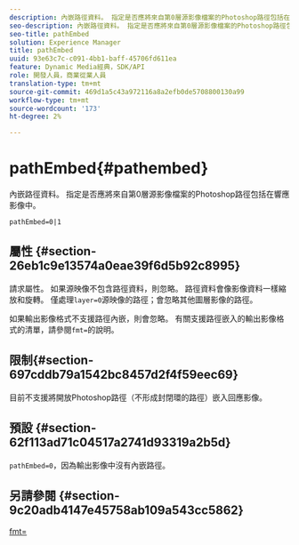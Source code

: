 ```yaml
---
description: 內嵌路徑資料。 指定是否應將來自第0層源影像檔案的Photoshop路徑包括在響應影像中。
seo-description: 內嵌路徑資料。 指定是否應將來自第0層源影像檔案的Photoshop路徑包括在響應影像中。
seo-title: pathEmbed
solution: Experience Manager
title: pathEmbed
uuid: 93e63c7c-c091-4bb1-baff-45706fd611ea
feature: Dynamic Media經典，SDK/API
role: 開發人員，商業從業人員
translation-type: tm+mt
source-git-commit: 469d1a5c43a972116a8a2efb0de5708800130a99
workflow-type: tm+mt
source-wordcount: '173'
ht-degree: 2%

---
```



# pathEmbed{#pathembed}

內嵌路徑資料。 指定是否應將來自第0層源影像檔案的Photoshop路徑包括在響應影像中。

`pathEmbed=0|1`

## 屬性 {#section-26eb1c9e13574a0eae39f6d5b92c8995}

請求屬性。 如果源映像不包含路徑資料，則忽略。 路徑資料會像影像資料一樣縮放和旋轉。 僅處理`layer=0`源映像的路徑；會忽略其他圖層影像的路徑。

如果輸出影像格式不支援路徑內嵌，則會忽略。 有關支援路徑嵌入的輸出影像格式的清單，請參閱`fmt=`的說明。

## 限制{#section-697cddb79a1542bc8457d2f4f59eec69}

目前不支援將開放Photoshop路徑（不形成封閉環的路徑）嵌入回應影像。

## 預設 {#section-62f113ad71c04517a2741d93319a2b5d}

`pathEmbed=0`，因為輸出影像中沒有內嵌路徑。

## 另請參閱 {#section-9c20adb4147e45758ab109a543cc5862}

[fmt=](../../../../../is-api/http-ref/image-serving-api-ref/c-http-protocol-reference/c-command-reference/r-is-http-fmt.md#reference-cdf10043423b45ba9fe15157fb3ae37a)
